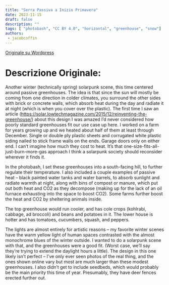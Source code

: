```yaml
---
title: "Serra Passiva a Inizio Primavera"
date: 2023-11-15
draft: false
description: ""
tags: [ "photobash", "CC BY 4.0", "horizontal", "greenhouse", "snow"]
authors:
 - jacobcoffin
---
```


[Originale su Wordpress](https://jacobcoffinwrites.wordpress.com/2023/11/15/passive-greenhouses-in-early-spring/)

# Descrizione Originale:

Another winter (technically spring) solarpunk scene, this time centered around passive greenhouses. The idea is that since the sun will mostly be coming from one direction in colder climates, you surround the other sides with brick or concrete walls, which absorb heat during the day and radiate it at night (which is when you cover over the plastic). The first time I saw an article (https://solar.lowtechmagazine.com/2015/12/reinventing-the-greenhouse/) about this design I was amazed I’d never considered how poorly standard greenhouses fit our use case up here. I worked on a farm for years growing up and we heated about half of them at least through December. Single or double ply plastic sheets and corrugated white plastic siding nailed to stick frame walls on the ends. Garage doors only on either end. I can’t imagine how much they cost to heat. It’s that one-size-fits-all-just-burn-more-gas approach I think a solarpunk society should reconsider wherever it finds it.

In the photobash, I set these greenhouses into a south-facing hill, to further regulate their temperature. I also included a couple examples of passive heat – black painted water tanks and water barrels, to absorb sunlight and radiate warmth at night, along with bins of compost or manure, which put out both heat and CO2 as they decompose (making up for the lack of an oil furnace exhausting into the space to boost CO2). Some farms further boost the heat and CO2 by sheltering animals inside.

The top greenhouse would run cooler, and has cole crops (kohlrabi, cabbage, ad broccoli) and beans and potatoes in it. The lower house is hotter and has tomatoes, cucumbers, squash, and peppers.

The lights are almost entirely for artistic reasons – my favorite winter scenes have the warm yellow light of human spaces contrasted with the almost monochrome blues of the winter outside. I wanted to do a solarpunk scene with that, and the greenhouses were a good fit. (Worst case, we’ll say they’re trying to extend the daylight hours a little). The design in this one likely isn’t perfect – I’ve only ever seen photos of the real thing, and the ones shown online vary but most are much larger than these modest greenhouses. I also didn’t get to include seedbeds, which would probably be the main priority this time of year. Presumably, they have deer fences erected further out.
